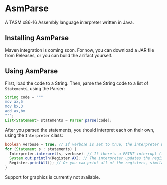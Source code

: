 # AsmParse
A TASM x86-16 Assembly language interpreter written in Java.

## Installing AsmParse
Maven integration is coming soon. For now, you can download a JAR file from Releases, or you can build the artifact yourself.

## Using AsmParse
First, load the code to a String. Then, parse the String code to a list of `Statement`s, using the Parser:

```java
String code = """
mov ax,5
mov bx,3
add ax,bx
""";
List<Statement> statements = Parser.parse(code);
```

After you parsed the statements, you should interpret each on their own, using the `Interpreter` class:

```java
boolean verbose = true; // If verbose is set to true, the interpreter will print every statement in human-readable format
for (Statement s : statements) {
  Interpreter.interpret(s, verbose); // If there's a PRINT interrupt (int 21h [ah = 2h|9h]), it will print to STDOUT
  System.out.println(Register.AX); // The interpreter updates the registers according to the functions.
  Register.printAll(); // Or you can print all of the registers, similarly to TD.
}
```

Support for graphics is currently not available.
